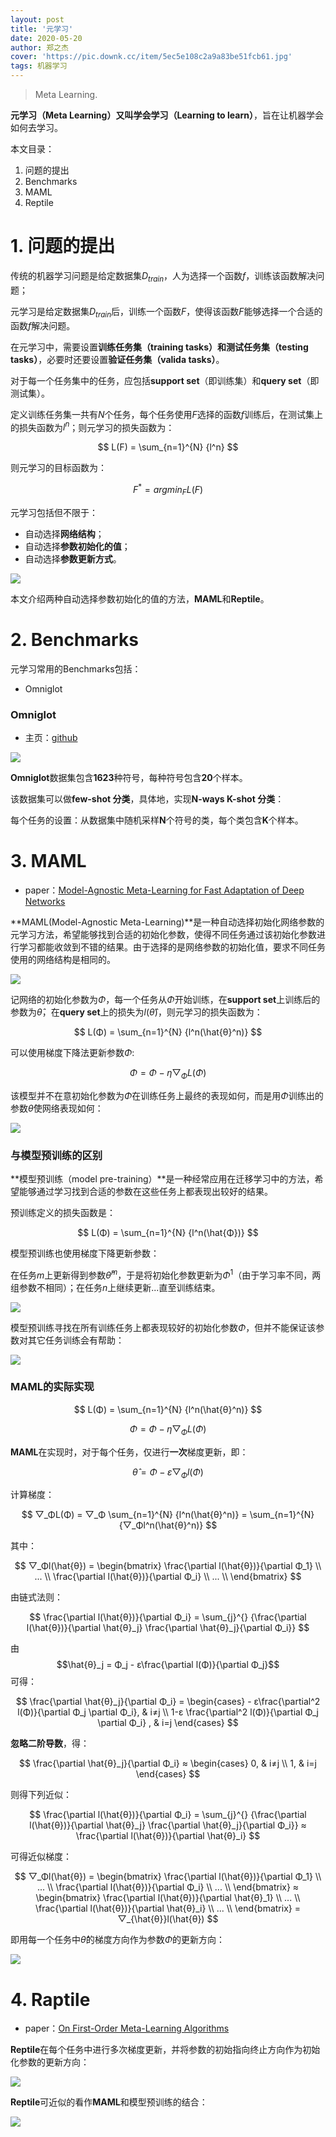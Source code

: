 ```yaml
---
layout: post
title: '元学习'
date: 2020-05-20
author: 郑之杰
cover: 'https://pic.downk.cc/item/5ec5e108c2a9a83be51fcb61.jpg'
tags: 机器学习
---
```


> Meta Learning.

**元学习（Meta Learning）**又叫**学会学习（Learning to learn）**，旨在让机器学会如何去学习。

本文目录：
1. 问题的提出
2. Benchmarks
3. MAML
4. Reptile

# 1. 问题的提出
传统的机器学习问题是给定数据集$D_{train}$，人为选择一个函数$f$，训练该函数解决问题；

元学习是给定数据集$D_{train}$后，训练一个函数$F$，使得该函数$F$能够选择一个合适的函数$f$解决问题。

在元学习中，需要设置**训练任务集（training tasks）**和**测试任务集（testing tasks）**，必要时还要设置**验证任务集（valida tasks）**。

对于每一个任务集中的任务，应包括**support set**（即训练集）和**query set**（即测试集）。

定义训练任务集一共有$N$个任务，每个任务使用$F$选择的函数$f$训练后，在测试集上的损失函数为$l^n$；则元学习的损失函数为：

$$ L(F) = \sum_{n=1}^{N} {l^n} $$

则元学习的目标函数为：

$$ F^* = argmin_{F} L(F) $$

元学习包括但不限于：
- 自动选择**网络结构**；
- 自动选择**参数初始化的值**；
- 自动选择**参数更新方式**。

![](https://pic.downk.cc/item/5ec5280dc2a9a83be515f661.jpg)

本文介绍两种自动选择参数初始化的值的方法，**MAML**和**Reptile**。

# 2. Benchmarks
元学习常用的Benchmarks包括：
- Omniglot

### Omniglot
- 主页：[github](https://github.com/brendenlake/omniglot)

![](https://pic.downk.cc/item/5ec52b2bc2a9a83be51de766.jpg)

**Omniglot**数据集包含**1623**种符号，每种符号包含**20**个样本。

该数据集可以做**few-shot 分类**，具体地，实现**N-ways K-shot 分类**：

每个任务的设置：从数据集中随机采样**N**个符号的类，每个类包含**K**个样本。

# 3. MAML
- paper：[Model-Agnostic Meta-Learning for Fast Adaptation of Deep Networks](https://arxiv.org/abs/1703.03400)

**MAML(Model-Agnostic Meta-Learning)**是一种自动选择初始化网络参数的元学习方法，希望能够找到合适的初始化参数，使得不同任务通过该初始化参数进行学习都能收敛到不错的结果。由于选择的是网络参数的初始化值，要求不同任务使用的网络结构是相同的。

![](https://pic.downk.cc/item/5ec52e83c2a9a83be525996b.jpg)

记网络的初始化参数为$Φ$，每一个任务从$Φ$开始训练，在**support set**上训练后的参数为$\hat{θ}$，在**query set**上的损失为$l(\hat{θ})$，则元学习的损失函数为：

$$ L(Φ) = \sum_{n=1}^{N} {l^n(\hat{θ}^n)} $$

可以使用梯度下降法更新参数$Φ$:

$$ Φ = Φ - η▽_ΦL(Φ) $$

该模型并不在意初始化参数为$Φ$在训练任务上最终的表现如何，而是用$Φ$训练出的参数$\hat{θ}$使网络表现如何：

![](https://pic.downk.cc/item/5ec53874c2a9a83be53915f1.jpg)

### 与模型预训练的区别
**模型预训练（model pre-training）**是一种经常应用在迁移学习中的方法，希望能够通过学习找到合适的参数在这些任务上都表现出较好的结果。

预训练定义的损失函数是：

$$ L(Φ) = \sum_{n=1}^{N} {l^n(\hat{Φ})} $$

模型预训练也使用梯度下降更新参数：

在任务$m$上更新得到参数$\hat{θ}^m$，于是将初始化参数更新为$Φ^1$（由于学习率不同，两组参数不相同）；在任务$n$上继续更新...直至训练结束。

![](https://pic.downk.cc/item/5ec538bdc2a9a83be53997ec.jpg)

模型预训练寻找在所有训练任务上都表现较好的初始化参数$Φ$，但并不能保证该参数对其它任务训练会有帮助：

![](https://pic.downk.cc/item/5ec539aac2a9a83be53b3d9e.jpg)

### MAML的实际实现

$$ L(Φ) = \sum_{n=1}^{N} {l^n(\hat{θ}^n)} $$

$$ Φ = Φ - η▽_ΦL(Φ) $$

**MAML**在实现时，对于每个任务，仅进行**一次**梯度更新，即：

$$ \hat{θ} = Φ - ε▽_Φl(Φ) $$

计算梯度：

$$ ▽_ΦL(Φ) = ▽_Φ \sum_{n=1}^{N} {l^n(\hat{θ}^n)} = \sum_{n=1}^{N} {▽_Φl^n(\hat{θ}^n)} $$

其中：

$$ ▽_Φl(\hat{θ}) = \begin{bmatrix} \frac{\partial l(\hat{θ})}{\partial Φ_1} \\ ... \\ \frac{\partial l(\hat{θ})}{\partial Φ_i} \\ ... \\ \end{bmatrix} $$

由链式法则：

$$ \frac{\partial l(\hat{θ})}{\partial Φ_i} = \sum_{j}^{} {\frac{\partial l(\hat{θ})}{\partial \hat{θ}_j} \frac{\partial \hat{θ}_j}{\partial Φ_i}} $$

由$$\hat{θ}_j = Φ_j - ε\frac{\partial l(Φ)}{\partial Φ_j}$$可得：

$$ \frac{\partial \hat{θ}_j}{\partial Φ_i} = \begin{cases} - ε\frac{\partial^2 l(Φ)}{\partial Φ_j \partial Φ_i}, & i≠j \\ 1-ε \frac{\partial^2 l(Φ)}{\partial Φ_j \partial Φ_i} , & i=j \end{cases} $$

**忽略二阶导数**，得：

$$ \frac{\partial \hat{θ}_j}{\partial Φ_i} ≈ \begin{cases} 0, & i≠j \\ 1, & i=j \end{cases} $$

则得下列近似：

$$ \frac{\partial l(\hat{θ})}{\partial Φ_i} = \sum_{j}^{} {\frac{\partial l(\hat{θ})}{\partial \hat{θ}_j} \frac{\partial \hat{θ}_j}{\partial Φ_i}} ≈ \frac{\partial l(\hat{θ})}{\partial \hat{θ}_i} $$

可得近似梯度：

$$ ▽_Φl(\hat{θ}) = \begin{bmatrix} \frac{\partial l(\hat{θ})}{\partial Φ_1} \\ ... \\ \frac{\partial l(\hat{θ})}{\partial Φ_i} \\ ... \\ \end{bmatrix} ≈ \begin{bmatrix} \frac{\partial l(\hat{θ})}{\partial \hat{θ}_1} \\ ... \\ \frac{\partial l(\hat{θ})}{\partial \hat{θ}_i} \\ ... \\ \end{bmatrix} = ▽_{\hat{θ}}l(\hat{θ}) $$

即用每一个任务中$\hat{θ}$的梯度方向作为参数$Φ$的更新方向：

![](https://pic.downk.cc/item/5ec53f27c2a9a83be54373a1.jpg)

# 4. Raptile
- paper：[On First-Order Meta-Learning Algorithms](https://arxiv.org/abs/1803.02999v3)

**Reptile**在每个任务中进行多次梯度更新，并将参数的初始指向终止方向作为初始化参数的更新方向：

![](https://pic.downk.cc/item/5ec54004c2a9a83be54494fc.jpg)

**Reptile**可近似的看作**MAML**和模型预训练的结合：

![](https://pic.downk.cc/item/5ec54037c2a9a83be544d23c.jpg)